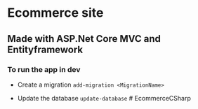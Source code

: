 # Ecommerce site

## Made with ASP.Net Core MVC and Entityframework

### To run the app in dev
  - Create a migration
      ` add-migration <MigrationName> `
  
  - Update the database
      ` update-database `
#   E c o m m e r c e C S h a r p 
 
 
